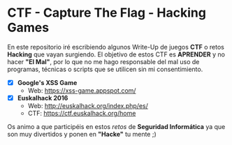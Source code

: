 # CTF - Capture The Flag - Hacking Games

En este repositorio iré escribiendo algunos Write-Up de juegos **CTF** o retos **Hacking** que vayan surgiendo.
El objetivo de estos CTF es **APRENDER** y no hacer __"El Mal"__, por lo que no me hago responsable del mal uso de programas, técnicas o scripts que se utilicen sin mi consentimiento.

- [x] **Google's XSS Game** 
  - Web: https://xss-game.appspot.com/ 
- [x] **Euskalhack 2016**
  - Web: http://euskalhack.org/index.php/es/
  - CTF: https://ctf.euskalhack.org/home

Os animo a que participéis en estos *retos* de **Seguridad Informática** ya que son muy divertidos y ponen en **"Hacke"** tu mente ;)


